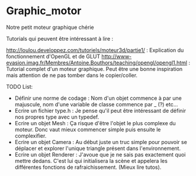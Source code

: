 # Graphic_motor
Notre petit moteur graphique chérie



Tutorials qui peuvent être intéressant à lire :

http://loulou.developpez.com/tutoriels/moteur3d/partie1/ : Explication du fonctionnement d'OpenGL et de GLUT
http://www-evasion.imag.fr/Membres/Antoine.Bouthors/teaching/opengl/opengl1.html : Tutorial complet d'un moteur graphique. Peut être une bonne inspiration mais attention de ne pas tomber dans le copier/coller.

TODO List:
- Définir une norme de codage : Nom d'un objet commence à par une majuscule, nom d'une variable de classe commence par _ (?) etc... 
- Ecrire un fichier type.h : Je pense qu'il peut être intéressant de définir nos propres type avec un typedef. 
- Ecrire un objet Mesh : Ça risque d'être l'objet le plus complexe du moteur. Donc vaut mieux commencer simple puis ensuite le complexifier.
- Ecrire un objet Camera : Au début juste un truc simple pour pouvoir se déplacer et explorer l'unique triangle présent dans l'environnement.
- Ecrire un objet Renderer : J'avoue que je ne sais pas exactement quoi mettre dedans. C'est lui qui initialisera la scène et appelera les différentes fonctions de rafraichissement. (Mieux lire tutos).
